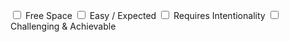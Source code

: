 <input type="checkbox" style="  background: #0D6EFD;"> Free Space
<input type="checkbox" style="  background: #198754;"> Easy / Expected
<input type="checkbox" style="  background: #FFC107;"> Requires Intentionality
<input type="checkbox" style="  background: #DC3545;"> Challenging & Achievable 